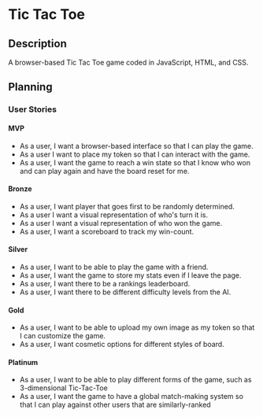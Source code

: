 # Tic Tac Toe

## Description

A browser-based Tic Tac Toe game coded in JavaScript, HTML, and CSS.

## Planning

### User Stories

#### MVP

- As a user, I want a browser-based interface so that I can play the game.
- As a user I want to place my token so that I can interact with the game.
- As a user, I want the game to reach a win state so that I know who won and can play again and have the board reset for me.


#### Bronze

- As a user, I want player that goes first to be randomly determined.
- As a user I want a visual representation of who's turn it is.
- As a user I want a visual representation of who won the game.
- As a user, I want a scoreboard to track my win-count.

#### Silver

- As a user, I want to be able to play the game with a friend.
- As a user, I want the game to store my stats even if I leave the page.
- As a user, I want there to be a rankings leaderboard.
- As a user, I want there to be different difficulty levels from the AI.


#### Gold

- As a user, I want to be able to upload my own image as my token so that I can customize the game.
- As a user, I want cosmetic options for different styles of board.


#### Platinum

- As a user, I want to be able to play different forms of the game, such as 3-dimensional Tic-Tac-Toe
- As a user, I want the game to have a global match-making system so that I can play against other users that are similarly-ranked 
